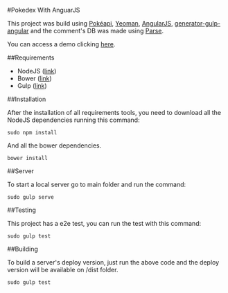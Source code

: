 #Pokedex With AnguarJS

This project was build using [Pokéapi](pokeapi.co), [Yeoman](http://yeoman.io/), [AngularJS](https://angularjs.org/), [generator-gulp-angular](https://github.com/Swiip/generator-gulp-angular) and the comment's DB was made using [Parse](parse.com).

You can access a demo clicking [here](http://picheli.com.br/pokemon).

##Requirements

* NodeJS ([link](https://nodejs.org/))
* Bower ([link](http://bower.io/))
* Gulp ([link](http://gulpjs.com/))

##Installation

After the installation of all requirements tools, you need to download all the NodeJS dependencies running this command:

```
sudo npm install

```

And all the bower dependencies.

```
bower install

```

##Server

To start a local server go to main folder and run the command:


```
sudo gulp serve

```

##Testing

This project has a e2e test, you can run the test with this command:

```
sudo gulp test

```

##Building

To build a server's deploy version, just run the above code and the deploy version will be available on /dist folder.

```
sudo gulp test

```